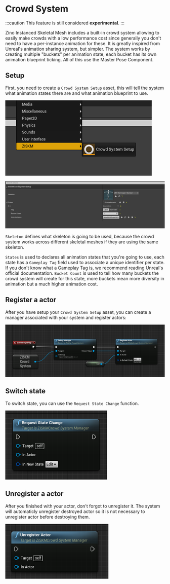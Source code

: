 # Crowd System

:::caution
This feature is still considered **experimental**.
:::

Zino Instanced Skeletal Mesh includes a built-in crowd system allowing to easily make crowds with a low performance cost since generally you don't need to have a per-instance animation for these. It is greatly inspired from Unreal's animation sharing system, but simpler. The system works by creating multiple "buckets" per animation state, each bucket has its own animation blueprint ticking. All of this use the Master Pose Component.

## Setup
First, you need to create a `Crowd System Setup` asset, this will tell the system what animation states there are and what animation blueprint to use.

![Crowd System Setup](/img/docs/getting-started/crowd-1.png)

![Crowd System Setup Asset Editor](/img/docs/getting-started/crowd-2.png)

`Skeleton` defines what skeleton is going to be used, because the crowd system works across different skeletal meshes if they are using the same skeleton.

`States` is used to declares all animation states that you're going to use, each state has a `Gameplay Tag` field used to associate a unique identifier per state. If you don't know what a Gameplay Tag is, we recommend reading Unreal's official documentation.
`Bucket Count` is used to tell how many buckets the crowd system will create for this state, more buckets mean more diversity in animation but a much higher animation cost. 

## Register a actor
After you have setup your `Crowd System Setup` asset, you can create a manager associated with your system and register actors:

![Crowd System Example](/img/docs/getting-started/crowd-3.png)

## Switch state
To switch state, you can use the `Request State Change` function.

![Crowd System Switch](/img/docs/getting-started/crowd-4.png)

## Unregister a actor
After you finished with your actor, don't forgot to unregister it.
The system will automaticly unregister destroyed actor so it is not necessary to unregister actor before destroying them.

![Crowd System Unregister](/img/docs/getting-started/crowd-5.png)